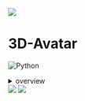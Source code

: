 <img src="https://capsule-render.vercel.app/api?type=waving&color=A9BCF5&height=150&section=header" />

# 3D-Avatar
![Python](https://img.shields.io/badge/Python-14354C?style=for-the-badge&logo=python&logoColor=white)
<details>
<summary>
  overview
</summary>
   본 연구의 목적은 2D 이미지를 사용해 3D 모델을 생성하는 것이다. <br>먼저 원본 이미지를 PanoHead를 사용해 전체 얼굴과 뒷통수를 나타낼 수 있는 영상으로 데이터 증강을 진행한다. 다음으로 얼굴 영상의 첫 프레임(얼굴 정면 이미지)를 추출해 MediaPipe로 랜드마크를 추출한다. 동시에 PanoHead를 사용해 영상 데이터를 3D object 파일로 전환하고, 두 파일을 재배치해 3D 모델을 구성한다.
</details>
<img src="https://capsule-render.vercel.app/api?type=waving&color=A9BCF5&height=150&section=footer" />


<image src="/Users/chosubin/Desktop/M4ML/NVidia jetson/폴더/스크린샷 2024-01-02 오전 11.17.01.png">
